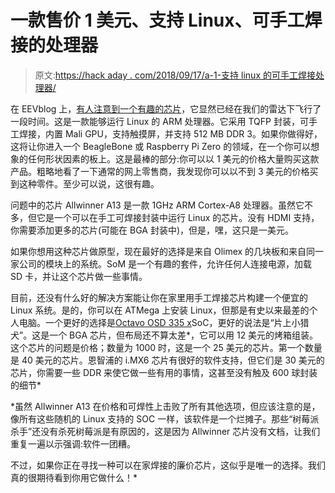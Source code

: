 # 一款售价 1 美元、支持 Linux、可手工焊接的处理器

> 原文:[https://hack aday . com/2018/09/17/a-1-支持 linux 的可手工焊接处理器/](https://hackaday.com/2018/09/17/a-1-linux-capable-hand-solderable-processor/)

在 EEVblog 上，[有人注意到一个有趣的芯片](http://www.eevblog.com/forum/chat/the-$1-linux-capable-arm-processor-in-tqfp/?topicseen)，它显然已经在我们的雷达下飞行了一段时间。这是一款能够运行 Linux 的 ARM 处理器。它采用 TQFP 封装，可手工焊接，内置 Mali GPU，支持触摸屏，并支持 512 MB DDR 3。如果你做得好，这将让你进入一个 BeagleBone 或 Raspberry Pi Zero 的领域，在一个你可以想象的任何形状因素的板上。这是最棒的部分:你可以以 1 美元的价格大量购买这款产品。粗略地看了一下通常的网上零售商，我发现你可以以不到 3 美元的价格买到这种零件。至少可以说，这很有趣。

问题中的芯片 Allwinner A13 是一款 1GHz ARM Cortex-A8 处理器。虽然它不多，但它是一个可以在手工可焊接封装中运行 Linux 的芯片。没有 HDMI 支持，你需要添加更多的芯片(可能在 BGA 封装中)，但是，嘿，这只是一美元。

如果你想用这种芯片做原型，现在最好的选择是来自 Olimex 的几块板和来自同一家公司的模块上的系统。SoM 是一个有趣的套件，允许任何人连接电源，加载 SD 卡，并让这个芯片做一些事情。

目前，还没有什么好的解决方案能让你在家里用手工焊接芯片构建一个便宜的 Linux 系统。是的，你可以在 ATMega 上安装 Linux，但那是有史以来最差的个人电脑。一个更好的选择是[Octavo OSD 335 x](https://hackaday.com/2017/04/15/an-even-smaller-beaglebone/)SoC，更好的说法是“片上小猎犬”。这是一个 BGA 芯片，但布局还不算太差*，它可以用 12 美元的烤箱组装。这个芯片的问题是价格；数量为 1000 时，这是一个 25 美元的芯片。第一个数量是 40 美元的芯片。恩智浦的 i.MX6 芯片有很好的软件支持，但它们是 30 美元的芯片，你需要一些 DDR 来使它做一些有用的事情，这甚至没有触及 600 球封装的细节*

 *虽然 Allwinner A13 在价格和可焊性上击败了所有其他选项，但应该注意的是，像所有这些随机的 Linux 支持的 SOC 一样，该软件是一个烂摊子。那些“树莓派杀手”还没有杀死树莓派是有原因的，这是因为 Allwinner 芯片没有文档，让我们重复一遍以示强调:软件一团糟。

不过，如果你正在寻找一种可以在家焊接的廉价芯片，这似乎是唯一的选择。我们真的很期待看到你用它做什么！*